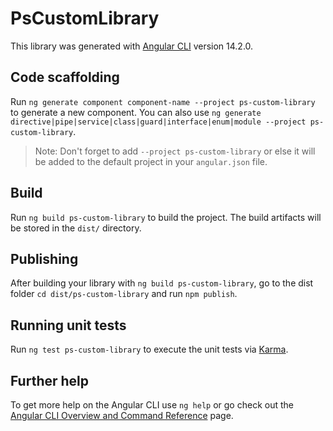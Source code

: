 # PsCustomLibrary

This library was generated with [Angular CLI](https://github.com/angular/angular-cli) version 14.2.0.

## Code scaffolding

Run `ng generate component component-name --project ps-custom-library` to generate a new component. You can also use `ng generate directive|pipe|service|class|guard|interface|enum|module --project ps-custom-library`.
> Note: Don't forget to add `--project ps-custom-library` or else it will be added to the default project in your `angular.json` file. 

## Build

Run `ng build ps-custom-library` to build the project. The build artifacts will be stored in the `dist/` directory.

## Publishing

After building your library with `ng build ps-custom-library`, go to the dist folder `cd dist/ps-custom-library` and run `npm publish`.

## Running unit tests

Run `ng test ps-custom-library` to execute the unit tests via [Karma](https://karma-runner.github.io).

## Further help

To get more help on the Angular CLI use `ng help` or go check out the [Angular CLI Overview and Command Reference](https://angular.io/cli) page.
